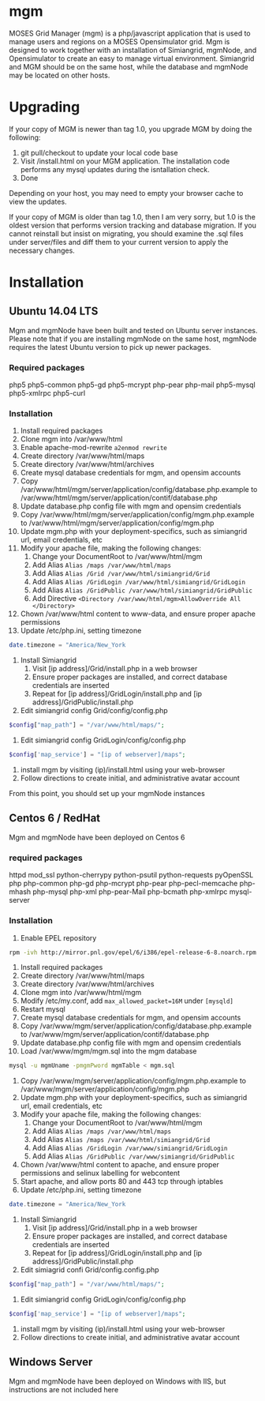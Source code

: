 # mgm

MOSES Grid Manager (mgm) is a php/javascript application that is used to manage users and regions on a MOSES Opensimulator grid.  Mgm is designed to work together with an installation of Simiangrid, mgmNode, and Opensimulator to create an easy to manage virtual environment.  Simiangrid and MGM should be on the same host, while the database and mgmNode may be located on other hosts.

# Upgrading

If your copy of MGM is newer than tag 1.0, you upgrade MGM by doing the following:
1. git pull/checkout to update your local code base
1. Visit /install.html on your MGM application.  The installation code performs any mysql updates during the isntallation check.
1. Done

Depending on your host, you may need to empty your browser cache to view the updates.

If your copy of MGM is older than tag 1.0, then I am very sorry, but 1.0 is the oldest version that performs version tracking and database migration.  If you cannot reinstall but insist on migrating, you should examine the .sql files under server/files and diff them to your current version to apply the necessary changes.

# Installation

## Ubuntu 14.04 LTS

Mgm and mgmNode have been built and tested on Ubuntu server instances.  Please note that if you are installing mgmNode on the same host, mgmNode requires the latest Ubuntu version to pick up newer packages.

### Required packages

php5 php5-common php5-gd php5-mcrypt php-pear php-mail php5-mysql php5-xmlrpc php5-curl

### Installation
1. Install required packages
1. Clone mgm into /var/www/html
1. Enable apache-mod-rewrite `a2enmod rewrite`
1. Create directory /var/www/html/maps
1. Create directory /var/www/html/archives
1. Create mysql database credentials for mgm, and opensim accounts
1. Copy /var/www/html/mgm/server/application/config/database.php.example to /var/www/html/mgm/server/application/contif/database.php
1. Update database.php config file with mgm and opensim credentials
1. Copy /var/www/html/mgm/server/application/config/mgm.php.example to /var/www/html/mgm/server/application/config/mgm.php
1. Update mgm.php with your deployment-specifics, such as simiangrid url, email credentials, etc
1. Modify your apache file, making the following changes:
    1. Change your DocumentRoot to /var/www/html/mgm
    1. Add Alias `Alias /maps /var/www/html/maps`
    1. Add Alias `Alias /Grid /var/www/html/simiangrid/Grid`
    1. Add Alias `Alias /GridLogin /var/www/html/simiangrid/GridLogin`
    1. Add Alias `Alias /GridPublic /var/www/html/simiangrid/GridPublic`
    1. Add Directive `<Directory /var/www/html/mgm>AllowOverride All </Directory>`
1. Chown /var/www/html content to www-data, and ensure proper apache permissions
1. Update /etc/php.ini, setting timezone
```php
date.timezone = "America/New_York
```
1. Install Simiangrid
    1. Visit [ip address]/Grid/install.php in a web browser
    1. Ensure proper packages are installed, and correct database credentials are inserted
    1. Repeat for [ip address]/GridLogin/install.php and [ip address]/GridPublic/install.php
1. Edit simiangrid config Grid/config/config.php
```php
$config["map_path"] = "/var/www/html/maps/";
```
1. Edit simiangrid config GridLogin/config/config.php
```php
$config['map_service'] = "[ip of webserver]/maps";
```
1. install mgm by visiting (ip)/install.html using your web-browser
1. Follow directions to create initial, and administrative avatar account

From this point, you should set up your mgmNode instances

## Centos 6 / RedHat
Mgm and mgmNode have been deployed on Centos 6

### required packages

httpd mod_ssl python-cherrypy python-psutil python-requests pyOpenSSL php php-common php-gd php-mcrypt php-pear php-pecl-memcache php-mhash php-mysql php-xml php-pear-Mail php-bcmath php-xmlrpc mysql-server

### Installation
1. Enable EPEL repository
```bash
rpm -ivh http://mirror.pnl.gov/epel/6/i386/epel-release-6-8.noarch.rpm
```
1. Install required packages
1. Create directory /var/www/html/maps
1. Create directory /var/www/html/archives
1. Clone mgm into /var/www/html/mgm
1. Modify /etc/my.conf, add `max_allowed_packet=16M` under `[mysqld]`
1. Restart mysql
1. Create mysql database credentials for mgm, and opensim accounts
1. Copy /var/www/mgm/server/application/config/database.php.example to /var/www/mgm/server/application/contif/database.php
1. Update database.php config file with mgm and opensim credentials
1. Load /var/www/mgm/mgm.sql into the mgm database
```bash
mysql -u mgmUname -pmgmPword mgmTable < mgm.sql
```
1. Copy /var/www/mgm/server/application/config/mgm.php.example to /var/www/mgm/server/application/config/mgm.php
1. Update mgm.php with your deployment-specifics, such as simiangrid url, email credentials, etc
1. Modify your apache file, making the following changes:
    1. Change your DocumentRoot to /var/www/html/mgm
    1. Add Alias `Alias /maps /var/www/html/maps`
    1. Add Alias `Alias /maps /var/www/html/simiangrid/Grid`
    1. Add Alias `Alias /GridLogin /var/www/simiangrid/GridLogin`
    1. Add Alias `Alias /GridPublic /var/www/simiangrid/GridPublic`
1. Chown /var/www/html content to apache, and ensure proper permissions and selinux labelling for webcontent
1. Start apache, and allow ports 80 and 443 tcp through iptables
1. Update /etc/php.ini, setting timezone
```php
date.timezone = "America/New_York
```
1. Install Simiangrid
    1. Visit [ip address]/Grid/install.php in a web browser
    1. Ensure proper packages are installed, and correct database credentials are inserted
    1. Repeat for [ip address]/GridLogin/install.php and [ip address]/GridPublic/install.php
1. Edit simiagrid confi Grid/config.config.php
```php
$config["map_path"] = "/var/www/html/maps/";
```
1. Edit simiangrid config GridLogin/config/config.php
```php
$config['map_service'] = "[ip of webserver]/maps";
```
1. install mgm by visiting (ip)/install.html using your web-browser
1. Follow directions to create initial, and administrative avatar account

## Windows Server
Mgm and mgmNode have been deployed on Windows with IIS, but instructions are not included here
